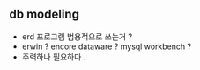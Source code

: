 ## db modeling 
- erd 프로그램 범용적으로 쓰는거 ?
- erwin ?  encore dataware ?  mysql workbench ? 
- 주력하나 필요하다 .
